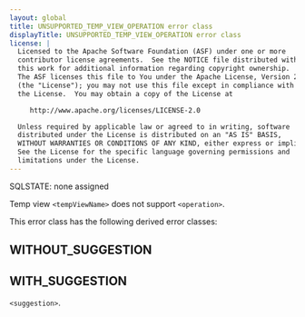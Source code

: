 ```yaml
---
layout: global
title: UNSUPPORTED_TEMP_VIEW_OPERATION error class
displayTitle: UNSUPPORTED_TEMP_VIEW_OPERATION error class
license: |
  Licensed to the Apache Software Foundation (ASF) under one or more
  contributor license agreements.  See the NOTICE file distributed with
  this work for additional information regarding copyright ownership.
  The ASF licenses this file to You under the Apache License, Version 2.0
  (the "License"); you may not use this file except in compliance with
  the License.  You may obtain a copy of the License at

     http://www.apache.org/licenses/LICENSE-2.0

  Unless required by applicable law or agreed to in writing, software
  distributed under the License is distributed on an "AS IS" BASIS,
  WITHOUT WARRANTIES OR CONDITIONS OF ANY KIND, either express or implied.
  See the License for the specific language governing permissions and
  limitations under the License.
---
```


SQLSTATE: none assigned

Temp view `<tempViewName>` does not support `<operation>`.

This error class has the following derived error classes:

## WITHOUT_SUGGESTION



## WITH_SUGGESTION

`<suggestion>`.


